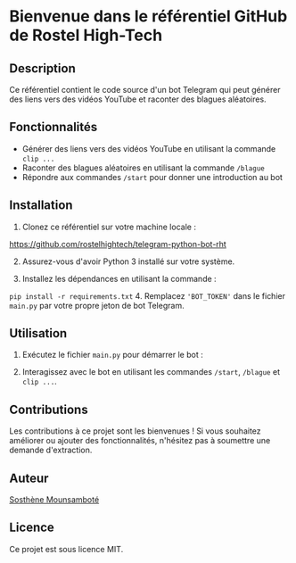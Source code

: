 # Bienvenue dans le référentiel GitHub de Rostel High-Tech

## Description
Ce référentiel contient le code source d'un bot Telegram qui peut générer des liens vers des vidéos YouTube et raconter des blagues aléatoires.

## Fonctionnalités
- Générer des liens vers des vidéos YouTube en utilisant la commande `clip ...`
- Raconter des blagues aléatoires en utilisant la commande `/blague`
- Répondre aux commandes `/start` pour donner une introduction au bot

## Installation
1. Clonez ce référentiel sur votre machine locale :

https://github.com/rostelhightech/telegram-python-bot-rht

2. Assurez-vous d'avoir Python 3 installé sur votre système.

3. Installez les dépendances en utilisant la commande :

`pip install -r requirements.txt`
4. Remplacez `'BOT_TOKEN'` dans le fichier `main.py` par votre propre jeton de bot Telegram.

## Utilisation
1. Exécutez le fichier `main.py` pour démarrer le bot :

2. Interagissez avec le bot en utilisant les commandes `/start`, `/blague` et `clip ...`.

## Contributions
Les contributions à ce projet sont les bienvenues ! Si vous souhaitez améliorer ou ajouter des fonctionnalités, n'hésitez pas à soumettre une demande d'extraction.

## Auteur
[Sosthène Mounsamboté](https://github.com/sosthene14)

## Licence
Ce projet est sous licence MIT.

